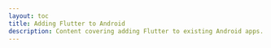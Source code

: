 ```yaml
---
layout: toc
title: Adding Flutter to Android
description: Content covering adding Flutter to existing Android apps.
---
```

